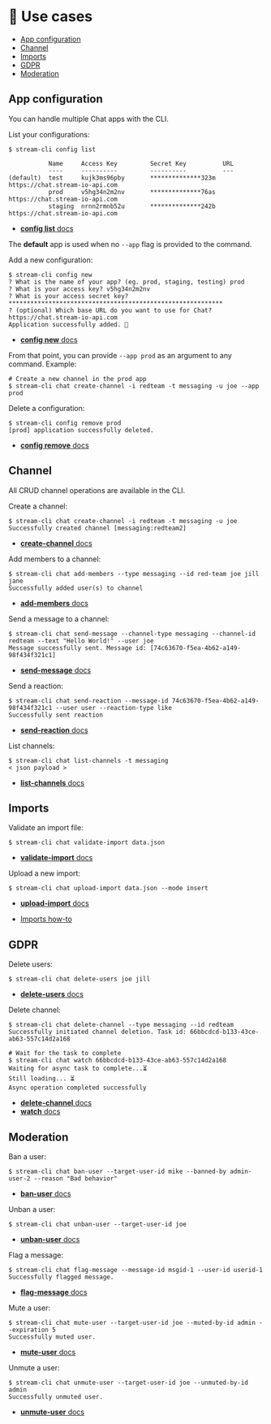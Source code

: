 # 📃 Use cases <!-- omit in toc -->

- [App configuration](#app-configuration)
- [Channel](#channel)
- [Imports](#imports)
- [GDPR](#gdpr)
- [Moderation](#moderation)

## App configuration

You can handle multiple Chat apps with the CLI.

List your configurations:
```shell
$ stream-cli config list

           Name     Access Key         Secret Key          URL
           ----     ----------         ----------          ---
(default)  test     kujk3ms96pby       **************323m  https://chat.stream-io-api.com
           prod     v5hg34n2m2nv       **************76as  https://chat.stream-io-api.com
           staging  nrnn2rmnb52u       **************242b  https://chat.stream-io-api.com
```

- [**config list** docs](./stream-cli_config_list.md)

The **default** app is used when no `--app` flag is provided to the command.

Add a new configuration:

```shell
$ stream-cli config new
? What is the name of your app? (eg. prod, staging, testing) prod
? What is your access key? v5hg34n2m2nv
? What is your access secret key? ***********************************************************
? (optional) Which base URL do you want to use for Chat? https://chat.stream-io-api.com
Application successfully added. 🚀
```
- [**config new** docs](./stream-cli_config_new.md)

From that point, you can provide `--app prod` as an argument to any command. Example:
```shell
# Create a new channel in the prod app
$ stream-cli chat create-channel -i redteam -t messaging -u joe --app prod
```

Delete a configuration:
```shell
$ stream-cli config remove prod
[prod] application successfully deleted.
```
- [**config remove** docs](./stream-cli_config_remove.md)

## Channel

All CRUD channel operations are available in the CLI.

Create a channel:
```shell
$ stream-cli chat create-channel -i redteam -t messaging -u joe
Successfully created channel [messaging:redteam2]
```
- [**create-channel** docs](./stream-cli_chat_create-channel.md)

Add members to a channel:
```shell
$ stream-cli chat add-members --type messaging --id red-team joe jill jane
Successfully added user(s) to channel
```
- [**add-members** docs](./stream-cli_chat_add-members.md)

Send a message to a channel:
```shell
$ stream-cli chat send-message --channel-type messaging --channel-id redteam --text "Hello World!" --user joe
Message successfully sent. Message id: [74c63670-f5ea-4b62-a149-98f434f321c1]
```
- [**send-message** docs](./stream-cli_chat_send-message.md)

Send a reaction:
```shell
$ stream-cli chat send-reaction --message-id 74c63670-f5ea-4b62-a149-98f434f321c1 --user user --reaction-type like
Successfully sent reaction
```

- [**send-reaction** docs](./stream-cli_chat_send-reaction.md)

List channels:
```shell
$ stream-cli chat list-channels -t messaging
< json payload >
```
- [**list-channels** docs](./stream-cli_chat_list-channels.md)


## Imports

Validate an import file:
```shell
$ stream-cli chat validate-import data.json
```
- [**validate-import** docs](./stream-cli_chat_validate-import.md)

Upload a new import:
```shell
$ stream-cli chat upload-import data.json --mode insert
```
- [**upload-import** docs](./stream-cli_chat_upload-import.md)

- [Imports how-to](./imports.md)

## GDPR

Delete users:
```shell
$ stream-cli chat delete-users joe jill
```
- [**delete-users** docs](./stream-cli_chat_delete-users.md)

Delete channel:
```shell
$ stream-cli chat delete-channel --type messaging --id redteam
Successfully initiated channel deletion. Task id: 66bbcdcd-b133-43ce-ab63-557c14d2a168

# Wait for the task to complete
$ stream-cli chat watch 66bbcdcd-b133-43ce-ab63-557c14d2a168
Waiting for async task to complete...⏳
Still loading... ⏳
Async operation completed successfully
```
- [**delete-channel** docs](./stream-cli_chat_delete-channel.md)
- [**watch** docs](./stream-cli_chat_watch.md)

## Moderation

Ban a user:
```shell
$ stream-cli chat ban-user --target-user-id mike --banned-by admin-user-2 --reason "Bad behavior"
```
- [**ban-user** docs](./stream-cli_chat_ban-user.md)

Unban a user:
```shell
$ stream-cli chat unban-user --target-user-id joe
```
- [**unban-user** docs](./stream-cli_chat_unban-user.md)

Flag a message:
```shell
$ stream-cli chat flag-message --message-id msgid-1 --user-id userid-1
Successfully flagged message.
```
- [**flag-message** docs](./stream-cli_chat_flag-message.md)

Mute a user:
```shell
$ stream-cli chat mute-user --target-user-id joe --muted-by-id admin --expiration 5
Successfully muted user.
```
- [**mute-user** docs](./stream-cli_chat_mute-user.md)

Unmute a user:
```shell
$ stream-cli chat unmute-user --target-user-id joe --unmuted-by-id admin
Successfully unmuted user.
```
- [**unmute-user** docs](./stream-cli_chat_unmute-user.md)
